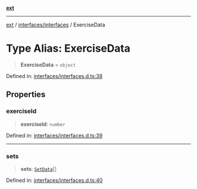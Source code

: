 [**ext**](../../../README.md)

***

[ext](../../../README.md) / [interfaces/interfaces](../README.md) / ExerciseData

# Type Alias: ExerciseData

> **ExerciseData** = `object`

Defined in: [interfaces/interfaces.d.ts:38](https://github.com/Dion-Krasniqi/workout-tracker/blob/d35cdad79815d530f1000c93f7ff12a99e28154b/Ext/interfaces/interfaces.d.ts#L38)

## Properties

### exerciseId

> **exerciseId**: `number`

Defined in: [interfaces/interfaces.d.ts:39](https://github.com/Dion-Krasniqi/workout-tracker/blob/d35cdad79815d530f1000c93f7ff12a99e28154b/Ext/interfaces/interfaces.d.ts#L39)

***

### sets

> **sets**: [`SetData`](SetData.md)[]

Defined in: [interfaces/interfaces.d.ts:40](https://github.com/Dion-Krasniqi/workout-tracker/blob/d35cdad79815d530f1000c93f7ff12a99e28154b/Ext/interfaces/interfaces.d.ts#L40)
